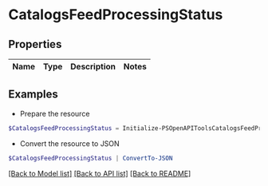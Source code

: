 # CatalogsFeedProcessingStatus
## Properties

Name | Type | Description | Notes
------------ | ------------- | ------------- | -------------

## Examples

- Prepare the resource
```powershell
$CatalogsFeedProcessingStatus = Initialize-PSOpenAPIToolsCatalogsFeedProcessingStatus 
```

- Convert the resource to JSON
```powershell
$CatalogsFeedProcessingStatus | ConvertTo-JSON
```

[[Back to Model list]](../README.md#documentation-for-models) [[Back to API list]](../README.md#documentation-for-api-endpoints) [[Back to README]](../README.md)

